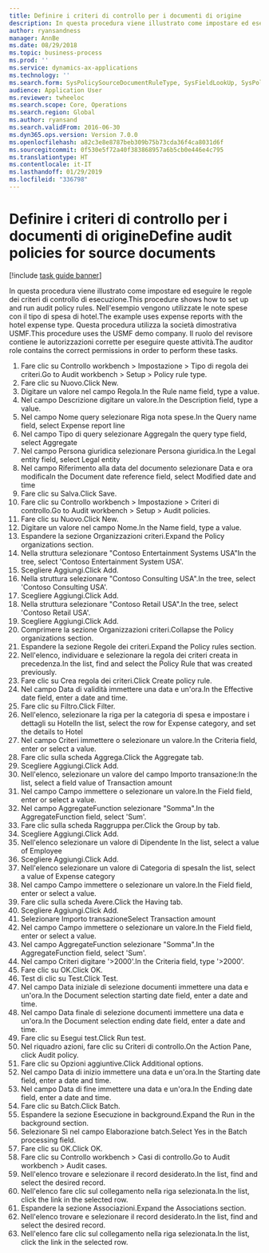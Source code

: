 ```yaml
---
title: Definire i criteri di controllo per i documenti di origine
description: In questa procedura viene illustrato come impostare ed eseguire le regole dei criteri di controllo di esecuzione.
author: ryansandness
manager: AnnBe
ms.date: 08/29/2018
ms.topic: business-process
ms.prod: ''
ms.service: dynamics-ax-applications
ms.technology: ''
ms.search.form: SysPolicySourceDocumentRuleType, SysFieldLookUp, SysPolicyListPage, SysPolicy, AuditPolicyRule, SysQueryForm, SysQueryFieldLookUp, AuditPolicyDateSelection, AuditPolicyAdditionalOption, BatchJob, CaseDetail
audience: Application User
ms.reviewer: twheeloc
ms.search.scope: Core, Operations
ms.search.region: Global
ms.author: ryansand
ms.search.validFrom: 2016-06-30
ms.dyn365.ops.version: Version 7.0.0
ms.openlocfilehash: a82c3e8e8787beb309b75b73cda36f4ca8031d6f
ms.sourcegitcommit: 0f530e5f72a40f383868957a6b5cb0e446e4c795
ms.translationtype: HT
ms.contentlocale: it-IT
ms.lasthandoff: 01/29/2019
ms.locfileid: "336798"
---
```

# <a name="define-audit-policies-for-source-documents"></a><span data-ttu-id="d3e6f-103">Definire i criteri di controllo per i documenti di origine</span><span class="sxs-lookup"><span data-stu-id="d3e6f-103">Define audit policies for source documents</span></span>

[!include [task guide banner](../../includes/task-guide-banner.md)]

<span data-ttu-id="d3e6f-104">In questa procedura viene illustrato come impostare ed eseguire le regole dei criteri di controllo di esecuzione.</span><span class="sxs-lookup"><span data-stu-id="d3e6f-104">This procedure shows how to set up and run audit policy rules.</span></span> <span data-ttu-id="d3e6f-105">Nell'esempio vengono utilizzate le note spese con il tipo di spesa di hotel.</span><span class="sxs-lookup"><span data-stu-id="d3e6f-105">The example uses expense reports with the hotel expense type.</span></span> <span data-ttu-id="d3e6f-106">Questa procedura utilizza la società dimostrativa USMF.</span><span class="sxs-lookup"><span data-stu-id="d3e6f-106">This procedure uses the USMF demo company.</span></span> <span data-ttu-id="d3e6f-107">Il ruolo del revisore contiene le autorizzazioni corrette per eseguire queste attività.</span><span class="sxs-lookup"><span data-stu-id="d3e6f-107">The auditor role contains the correct permissions in order to perform these tasks.</span></span>

1. <span data-ttu-id="d3e6f-108">Fare clic su Controllo workbench > Impostazione > Tipo di regola dei criteri.</span><span class="sxs-lookup"><span data-stu-id="d3e6f-108">Go to Audit workbench > Setup > Policy rule type.</span></span>
2. <span data-ttu-id="d3e6f-109">Fare clic su Nuovo.</span><span class="sxs-lookup"><span data-stu-id="d3e6f-109">Click New.</span></span>
3. <span data-ttu-id="d3e6f-110">Digitare un valore nel campo Regola.</span><span class="sxs-lookup"><span data-stu-id="d3e6f-110">In the Rule name field, type a value.</span></span>
4. <span data-ttu-id="d3e6f-111">Nel campo Descrizione digitare un valore.</span><span class="sxs-lookup"><span data-stu-id="d3e6f-111">In the Description field, type a value.</span></span>
5. <span data-ttu-id="d3e6f-112">Nel campo Nome query selezionare Riga nota spese.</span><span class="sxs-lookup"><span data-stu-id="d3e6f-112">In the Query name field, select Expense report line</span></span>
6. <span data-ttu-id="d3e6f-113">Nel campo Tipo di query selezionare Aggrega</span><span class="sxs-lookup"><span data-stu-id="d3e6f-113">In the query type field, select Aggregate</span></span>
7. <span data-ttu-id="d3e6f-114">Nel campo Persona giuridica selezionare Persona giuridica.</span><span class="sxs-lookup"><span data-stu-id="d3e6f-114">In the Legal entity field, select Legal entity</span></span>
8. <span data-ttu-id="d3e6f-115">Nel campo Riferimento alla data del documento selezionare Data e ora modifica</span><span class="sxs-lookup"><span data-stu-id="d3e6f-115">In the Document date reference field, select Modified date and time</span></span>
9. <span data-ttu-id="d3e6f-116">Fare clic su Salva.</span><span class="sxs-lookup"><span data-stu-id="d3e6f-116">Click Save.</span></span>
10. <span data-ttu-id="d3e6f-117">Fare clic su Controllo workbench > Impostazione > Criteri di controllo.</span><span class="sxs-lookup"><span data-stu-id="d3e6f-117">Go to Audit workbench > Setup > Audit policies.</span></span>
11. <span data-ttu-id="d3e6f-118">Fare clic su Nuovo.</span><span class="sxs-lookup"><span data-stu-id="d3e6f-118">Click New.</span></span>
12. <span data-ttu-id="d3e6f-119">Digitare un valore nel campo Nome.</span><span class="sxs-lookup"><span data-stu-id="d3e6f-119">In the Name field, type a value.</span></span>
13. <span data-ttu-id="d3e6f-120">Espandere la sezione Organizzazioni criteri.</span><span class="sxs-lookup"><span data-stu-id="d3e6f-120">Expand the Policy organizations section.</span></span>
14. <span data-ttu-id="d3e6f-121">Nella struttura selezionare "Contoso Entertainment Systems USA"</span><span class="sxs-lookup"><span data-stu-id="d3e6f-121">In the tree, select 'Contoso Entertainment System USA'.</span></span>
15. <span data-ttu-id="d3e6f-122">Scegliere Aggiungi.</span><span class="sxs-lookup"><span data-stu-id="d3e6f-122">Click Add.</span></span>
16. <span data-ttu-id="d3e6f-123">Nella struttura selezionare "Contoso Consulting USA".</span><span class="sxs-lookup"><span data-stu-id="d3e6f-123">In the tree, select 'Contoso Consulting USA'.</span></span>
17. <span data-ttu-id="d3e6f-124">Scegliere Aggiungi.</span><span class="sxs-lookup"><span data-stu-id="d3e6f-124">Click Add.</span></span>
18. <span data-ttu-id="d3e6f-125">Nella struttura selezionare "Contoso Retail USA".</span><span class="sxs-lookup"><span data-stu-id="d3e6f-125">In the tree, select 'Contoso Retail USA'.</span></span>
19. <span data-ttu-id="d3e6f-126">Scegliere Aggiungi.</span><span class="sxs-lookup"><span data-stu-id="d3e6f-126">Click Add.</span></span>
20. <span data-ttu-id="d3e6f-127">Comprimere la sezione Organizzazioni criteri.</span><span class="sxs-lookup"><span data-stu-id="d3e6f-127">Collapse the Policy organizations section.</span></span>
21. <span data-ttu-id="d3e6f-128">Espandere la sezione Regole dei criteri.</span><span class="sxs-lookup"><span data-stu-id="d3e6f-128">Expand the Policy rules section.</span></span>
22. <span data-ttu-id="d3e6f-129">Nell'elenco, individuare e selezionare la regola dei criteri creata in precedenza.</span><span class="sxs-lookup"><span data-stu-id="d3e6f-129">In the list, find and select the Policy Rule that was created previously.</span></span>
23. <span data-ttu-id="d3e6f-130">Fare clic su Crea regola dei criteri.</span><span class="sxs-lookup"><span data-stu-id="d3e6f-130">Click Create policy rule.</span></span>
24. <span data-ttu-id="d3e6f-131">Nel campo Data di validità immettere una data e un'ora.</span><span class="sxs-lookup"><span data-stu-id="d3e6f-131">In the Effective date field, enter a date and time.</span></span>
25. <span data-ttu-id="d3e6f-132">Fare clic su Filtro.</span><span class="sxs-lookup"><span data-stu-id="d3e6f-132">Click Filter.</span></span>
26. <span data-ttu-id="d3e6f-133">Nell'elenco, selezionare la riga per la categoria di spesa e impostare i dettagli su Hotel</span><span class="sxs-lookup"><span data-stu-id="d3e6f-133">In the list, select the row for Expense category, and set the details to Hotel</span></span>
27. <span data-ttu-id="d3e6f-134">Nel campo Criteri immettere o selezionare un valore.</span><span class="sxs-lookup"><span data-stu-id="d3e6f-134">In the Criteria field, enter or select a value.</span></span>
28. <span data-ttu-id="d3e6f-135">Fare clic sulla scheda Aggrega.</span><span class="sxs-lookup"><span data-stu-id="d3e6f-135">Click the Aggregate tab.</span></span>
29. <span data-ttu-id="d3e6f-136">Scegliere Aggiungi.</span><span class="sxs-lookup"><span data-stu-id="d3e6f-136">Click Add.</span></span>
30. <span data-ttu-id="d3e6f-137">Nell'elenco, selezionare un valore del campo Importo transazione:</span><span class="sxs-lookup"><span data-stu-id="d3e6f-137">In the list, select a field value of Transaction amount</span></span>
31. <span data-ttu-id="d3e6f-138">Nel campo Campo immettere o selezionare un valore.</span><span class="sxs-lookup"><span data-stu-id="d3e6f-138">In the Field field, enter or select a value.</span></span>
32. <span data-ttu-id="d3e6f-139">Nel campo AggregateFunction selezionare "Somma".</span><span class="sxs-lookup"><span data-stu-id="d3e6f-139">In the AggregateFunction field, select 'Sum'.</span></span>
33. <span data-ttu-id="d3e6f-140">Fare clic sulla scheda Raggruppa per.</span><span class="sxs-lookup"><span data-stu-id="d3e6f-140">Click the Group by tab.</span></span>
34. <span data-ttu-id="d3e6f-141">Scegliere Aggiungi.</span><span class="sxs-lookup"><span data-stu-id="d3e6f-141">Click Add.</span></span>
35. <span data-ttu-id="d3e6f-142">Nell'elenco selezionare un valore di Dipendente </span><span class="sxs-lookup"><span data-stu-id="d3e6f-142">In the list, select a value of Employee</span></span> 
36. <span data-ttu-id="d3e6f-143">Scegliere Aggiungi.</span><span class="sxs-lookup"><span data-stu-id="d3e6f-143">Click Add.</span></span>
37. <span data-ttu-id="d3e6f-144">Nell'elenco selezionare un valore di Categoria di spesa</span><span class="sxs-lookup"><span data-stu-id="d3e6f-144">In the list, select a value of Expense category</span></span>
38. <span data-ttu-id="d3e6f-145">Nel campo Campo immettere o selezionare un valore.</span><span class="sxs-lookup"><span data-stu-id="d3e6f-145">In the Field field, enter or select a value.</span></span>
39. <span data-ttu-id="d3e6f-146">Fare clic sulla scheda Avere.</span><span class="sxs-lookup"><span data-stu-id="d3e6f-146">Click the Having tab.</span></span>
40. <span data-ttu-id="d3e6f-147">Scegliere Aggiungi.</span><span class="sxs-lookup"><span data-stu-id="d3e6f-147">Click Add.</span></span>
41. <span data-ttu-id="d3e6f-148">Selezionare Importo transazione</span><span class="sxs-lookup"><span data-stu-id="d3e6f-148">Select Transaction amount</span></span>
42. <span data-ttu-id="d3e6f-149">Nel campo Campo immettere o selezionare un valore.</span><span class="sxs-lookup"><span data-stu-id="d3e6f-149">In the Field field, enter or select a value.</span></span>
43. <span data-ttu-id="d3e6f-150">Nel campo AggregateFunction selezionare "Somma".</span><span class="sxs-lookup"><span data-stu-id="d3e6f-150">In the AggregateFunction field, select 'Sum'.</span></span>
44. <span data-ttu-id="d3e6f-151">Nel campo Criteri digitare '>2000'.</span><span class="sxs-lookup"><span data-stu-id="d3e6f-151">In the Criteria field, type '>2000'.</span></span>
45. <span data-ttu-id="d3e6f-152">Fare clic su OK.</span><span class="sxs-lookup"><span data-stu-id="d3e6f-152">Click OK.</span></span>
46. <span data-ttu-id="d3e6f-153">Test di clic su Test.</span><span class="sxs-lookup"><span data-stu-id="d3e6f-153">Click Test.</span></span>
47. <span data-ttu-id="d3e6f-154">Nel campo Data iniziale di selezione documenti immettere una data e un'ora.</span><span class="sxs-lookup"><span data-stu-id="d3e6f-154">In the Document selection starting date field, enter a date and time.</span></span>
48. <span data-ttu-id="d3e6f-155">Nel campo Data finale di selezione documenti immettere una data e un'ora.</span><span class="sxs-lookup"><span data-stu-id="d3e6f-155">In the Document selection ending date field, enter a date and time.</span></span>
49. <span data-ttu-id="d3e6f-156">Fare clic su Esegui test.</span><span class="sxs-lookup"><span data-stu-id="d3e6f-156">Click Run test.</span></span>
50. <span data-ttu-id="d3e6f-157">Nel riquadro azioni, fare clic su Criteri di controllo.</span><span class="sxs-lookup"><span data-stu-id="d3e6f-157">On the Action Pane, click Audit policy.</span></span>
51. <span data-ttu-id="d3e6f-158">Fare clic su Opzioni aggiuntive.</span><span class="sxs-lookup"><span data-stu-id="d3e6f-158">Click Additional options.</span></span>
52. <span data-ttu-id="d3e6f-159">Nel campo Data di inizio immettere una data e un'ora.</span><span class="sxs-lookup"><span data-stu-id="d3e6f-159">In the Starting date field, enter a date and time.</span></span>
53. <span data-ttu-id="d3e6f-160">Nel campo Data di fine immettere una data e un'ora.</span><span class="sxs-lookup"><span data-stu-id="d3e6f-160">In the Ending date field, enter a date and time.</span></span>
54. <span data-ttu-id="d3e6f-161">Fare clic su Batch.</span><span class="sxs-lookup"><span data-stu-id="d3e6f-161">Click Batch.</span></span>
55. <span data-ttu-id="d3e6f-162">Espandere la sezione Esecuzione in background.</span><span class="sxs-lookup"><span data-stu-id="d3e6f-162">Expand the Run in the background section.</span></span>
56. <span data-ttu-id="d3e6f-163">Selezionare Sì nel campo Elaborazione batch.</span><span class="sxs-lookup"><span data-stu-id="d3e6f-163">Select Yes in the Batch processing field.</span></span>
57. <span data-ttu-id="d3e6f-164">Fare clic su OK.</span><span class="sxs-lookup"><span data-stu-id="d3e6f-164">Click OK.</span></span>
58. <span data-ttu-id="d3e6f-165">Fare clic su Controllo workbench > Casi di controllo.</span><span class="sxs-lookup"><span data-stu-id="d3e6f-165">Go to Audit workbench > Audit cases.</span></span>
59. <span data-ttu-id="d3e6f-166">Nell'elenco trovare e selezionare il record desiderato.</span><span class="sxs-lookup"><span data-stu-id="d3e6f-166">In the list, find and select the desired record.</span></span>
60. <span data-ttu-id="d3e6f-167">Nell'elenco fare clic sul collegamento nella riga selezionata.</span><span class="sxs-lookup"><span data-stu-id="d3e6f-167">In the list, click the link in the selected row.</span></span>
61. <span data-ttu-id="d3e6f-168">Espandere la sezione Associazioni.</span><span class="sxs-lookup"><span data-stu-id="d3e6f-168">Expand the Associations section.</span></span>
62. <span data-ttu-id="d3e6f-169">Nell'elenco trovare e selezionare il record desiderato.</span><span class="sxs-lookup"><span data-stu-id="d3e6f-169">In the list, find and select the desired record.</span></span>
63. <span data-ttu-id="d3e6f-170">Nell'elenco fare clic sul collegamento nella riga selezionata.</span><span class="sxs-lookup"><span data-stu-id="d3e6f-170">In the list, click the link in the selected row.</span></span>

